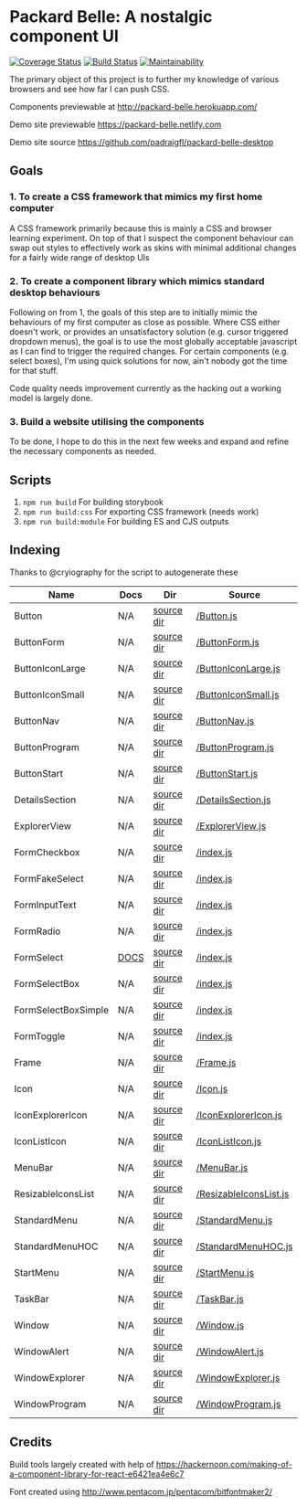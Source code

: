 # Packard Belle: A nostalgic component UI

[![Coverage Status](https://coveralls.io/repos/github/padraigfl/packard-belle/badge.svg?branch=master)](https://coveralls.io/github/padraigfl/packard-belle?branch=master) [![Build Status](https://travis-ci.org/padraigfl/packard-belle.svg?branch=master)](https://travis-ci.org/padraigfl/packard-belle) [![Maintainability](https://api.codeclimate.com/v1/badges/57fda55403f052a1579b/maintainability)](https://codeclimate.com/github/padraigfl/packard-belle/maintainability)

The primary object of this project is to further my knowledge of various browsers and see how far I can push CSS.

Components previewable at http://packard-belle.herokuapp.com/

Demo site previewable https://packard-belle.netlify.com

Demo site source https://github.com/padraigfl/packard-belle-desktop

## Goals

### 1. To create a CSS framework that mimics my first home computer

A CSS framework primarily because this is mainly a CSS and browser learning experiment. On top of that I suspect the component behaviour can swap out styles to effectively work as skins with minimal additional changes for a fairly wide range of desktop UIs

### 2. To create a component library which mimics standard desktop behaviours

Following on from 1, the goals of this step are to initially mimic the behaviours of my first computer as close as possible. Where CSS either doesn't work, or provides an unsatisfactory solution (e.g. cursor triggered dropdown menus), the goal is to use the most globally acceptable javascript as I can find to trigger the required changes.
For certain components (e.g. select boxes), I'm using quick solutions for now, ain't nobody got the time for that stuff.

Code quality needs improvement currently as the hacking out a working model is largely done.

### 3. Build a website utilising the components

To be done, I hope to do this in the next few weeks and expand and refine the necessary components as needed.

## Scripts

1. `npm run build` For building storybook
2. `npm run build:css` For exporting CSS framework (needs work)
3. `npm run build:module` For building ES and CJS outputs

## Indexing

Thanks to @cryiography for the script to autogenerate these

<!--- INJECTION:START -->

| Name                | Docs                                        | Dir                                              | Source                                                                            |
| ------------------- | ------------------------------------------- | ------------------------------------------------ | --------------------------------------------------------------------------------- |
| Button              | N/A                                         | [source dir](src/components/Button)              | [/Button.js](src/components/Button/Button.js)                                     |
| ButtonForm          | N/A                                         | [source dir](src/components/ButtonForm)          | [/ButtonForm.js](src/components/ButtonForm/ButtonForm.js)                         |
| ButtonIconLarge     | N/A                                         | [source dir](src/components/ButtonIconLarge)     | [/ButtonIconLarge.js](src/components/ButtonIconLarge/ButtonIconLarge.js)          |
| ButtonIconSmall     | N/A                                         | [source dir](src/components/ButtonIconSmall)     | [/ButtonIconSmall.js](src/components/ButtonIconSmall/ButtonIconSmall.js)          |
| ButtonNav           | N/A                                         | [source dir](src/components/ButtonNav)           | [/ButtonNav.js](src/components/ButtonNav/ButtonNav.js)                            |
| ButtonProgram       | N/A                                         | [source dir](src/components/ButtonProgram)       | [/ButtonProgram.js](src/components/ButtonProgram/ButtonProgram.js)                |
| ButtonStart         | N/A                                         | [source dir](src/components/ButtonStart)         | [/ButtonStart.js](src/components/ButtonStart/ButtonStart.js)                      |
| DetailsSection      | N/A                                         | [source dir](src/components/DetailsSection)      | [/DetailsSection.js](src/components/DetailsSection/DetailsSection.js)             |
| ExplorerView        | N/A                                         | [source dir](src/components/ExplorerView)        | [/ExplorerView.js](src/components/ExplorerView/ExplorerView.js)                   |
| FormCheckbox        | N/A                                         | [source dir](src/components/FormCheckbox)        | [/index.js](src/components/FormCheckbox/index.js)                                 |
| FormFakeSelect      | N/A                                         | [source dir](src/components/FormFakeSelect)      | [/index.js](src/components/FormFakeSelect/index.js)                               |
| FormInputText       | N/A                                         | [source dir](src/components/FormInputText)       | [/index.js](src/components/FormInputText/index.js)                                |
| FormRadio           | N/A                                         | [source dir](src/components/FormRadio)           | [/index.js](src/components/FormRadio/index.js)                                    |
| FormSelect          | [DOCS](src/components/FormSelect/README.md) | [source dir](src/components/FormSelect)          | [/index.js](src/components/FormSelect/index.js)                                   |
| FormSelectBox       | N/A                                         | [source dir](src/components/FormSelectBox)       | [/index.js](src/components/FormSelectBox/index.js)                                |
| FormSelectBoxSimple | N/A                                         | [source dir](src/components/FormSelectBoxSimple) | [/index.js](src/components/FormSelectBoxSimple/index.js)                          |
| FormToggle          | N/A                                         | [source dir](src/components/FormToggle)          | [/index.js](src/components/FormToggle/index.js)                                   |
| Frame               | N/A                                         | [source dir](src/components/Frame)               | [/Frame.js](src/components/Frame/Frame.js)                                        |
| Icon                | N/A                                         | [source dir](src/components/Icon)                | [/Icon.js](src/components/Icon/Icon.js)                                           |
| IconExplorerIcon    | N/A                                         | [source dir](src/components/IconExplorerIcon)    | [/IconExplorerIcon.js](src/components/IconExplorerIcon/IconExplorerIcon.js)       |
| IconListIcon        | N/A                                         | [source dir](src/components/IconListIcon)        | [/IconListIcon.js](src/components/IconListIcon/IconListIcon.js)                   |
| MenuBar             | N/A                                         | [source dir](src/components/MenuBar)             | [/MenuBar.js](src/components/MenuBar/MenuBar.js)                                  |
| ResizableIconsList  | N/A                                         | [source dir](src/components/ResizableIconsList)  | [/ResizableIconsList.js](src/components/ResizableIconsList/ResizableIconsList.js) |
| StandardMenu        | N/A                                         | [source dir](src/components/StandardMenu)        | [/StandardMenu.js](src/components/StandardMenu/StandardMenu.js)                   |
| StandardMenuHOC     | N/A                                         | [source dir](src/components/StandardMenuHOC)     | [/StandardMenuHOC.js](src/components/StandardMenuHOC/StandardMenuHOC.js)          |
| StartMenu           | N/A                                         | [source dir](src/components/StartMenu)           | [/StartMenu.js](src/components/StartMenu/StartMenu.js)                            |
| TaskBar             | N/A                                         | [source dir](src/components/TaskBar)             | [/TaskBar.js](src/components/TaskBar/TaskBar.js)                                  |
| Window              | N/A                                         | [source dir](src/components/Window)              | [/Window.js](src/components/Window/Window.js)                                     |
| WindowAlert         | N/A                                         | [source dir](src/components/WindowAlert)         | [/WindowAlert.js](src/components/WindowAlert/WindowAlert.js)                      |
| WindowExplorer      | N/A                                         | [source dir](src/components/WindowExplorer)      | [/WindowExplorer.js](src/components/WindowExplorer/WindowExplorer.js)             |
| WindowProgram       | N/A                                         | [source dir](src/components/WindowProgram)       | [/WindowProgram.js](src/components/WindowProgram/WindowProgram.js)                |

<!--- INJECTION:END -->

## Credits

Build tools largely created with help of https://hackernoon.com/making-of-a-component-library-for-react-e6421ea4e6c7

Font created using http://www.pentacom.jp/pentacom/bitfontmaker2/
